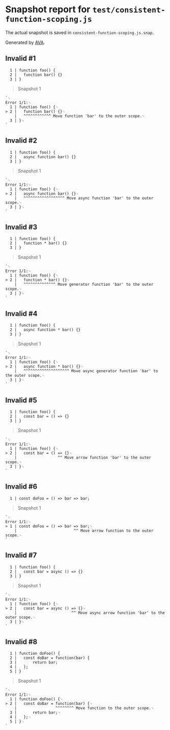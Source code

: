 # Snapshot report for `test/consistent-function-scoping.js`

The actual snapshot is saved in `consistent-function-scoping.js.snap`.

Generated by [AVA](https://avajs.dev).

## Invalid #1
      1 | function foo() {
      2 | 	function bar() {}
      3 | }

> Snapshot 1

    `␊
    Error 1/1:␊
      1 | function foo() {␊
    > 2 | 	function bar() {}␊
        | 	^^^^^^^^^^^^ Move function 'bar' to the outer scope.␊
      3 | }␊
    `

## Invalid #2
      1 | function foo() {
      2 | 	async function bar() {}
      3 | }

> Snapshot 1

    `␊
    Error 1/1:␊
      1 | function foo() {␊
    > 2 | 	async function bar() {}␊
        | 	^^^^^^^^^^^^^^^^^^ Move async function 'bar' to the outer scope.␊
      3 | }␊
    `

## Invalid #3
      1 | function foo() {
      2 | 	function * bar() {}
      3 | }

> Snapshot 1

    `␊
    Error 1/1:␊
      1 | function foo() {␊
    > 2 | 	function * bar() {}␊
        | 	^^^^^^^^^^^^^^ Move generator function 'bar' to the outer scope.␊
      3 | }␊
    `

## Invalid #4
      1 | function foo() {
      2 | 	async function * bar() {}
      3 | }

> Snapshot 1

    `␊
    Error 1/1:␊
      1 | function foo() {␊
    > 2 | 	async function * bar() {}␊
        | 	^^^^^^^^^^^^^^^^^^^^ Move async generator function 'bar' to the outer scope.␊
      3 | }␊
    `

## Invalid #5
      1 | function foo() {
      2 | 	const bar = () => {}
      3 | }

> Snapshot 1

    `␊
    Error 1/1:␊
      1 | function foo() {␊
    > 2 | 	const bar = () => {}␊
        | 	               ^^ Move arrow function 'bar' to the outer scope.␊
      3 | }␊
    `

## Invalid #6
      1 | const doFoo = () => bar => bar;

> Snapshot 1

    `␊
    Error 1/1:␊
    > 1 | const doFoo = () => bar => bar;␊
        |                         ^^ Move arrow function to the outer scope.␊
    `

## Invalid #7
      1 | function foo() {
      2 | 	const bar = async () => {}
      3 | }

> Snapshot 1

    `␊
    Error 1/1:␊
      1 | function foo() {␊
    > 2 | 	const bar = async () => {}␊
        | 	                     ^^ Move async arrow function 'bar' to the outer scope.␊
      3 | }␊
    `

## Invalid #8
      1 | function doFoo() {
      2 | 	const doBar = function(bar) {
      3 | 		return bar;
      4 | 	};
      5 | }

> Snapshot 1

    `␊
    Error 1/1:␊
      1 | function doFoo() {␊
    > 2 | 	const doBar = function(bar) {␊
        | 	              ^^^^^^^^ Move function to the outer scope.␊
      3 | 		return bar;␊
      4 | 	};␊
      5 | }␊
    `
